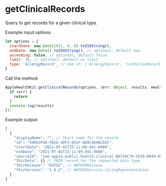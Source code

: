 # getClinicalRecords

Query to get records for a given clinical type.

Example input options:

```javascript
let options = {
  startDate: new Date(2021, 0, 0).toISOString(),
  endDate: new Date().toISOString(), // optional; default now
  ascending: false, // optional; default false
  limit: 10, // optional; default no limit
  type: 'AllergyRecord', // one of: ['AllergyRecord', 'ConditionRecord', 'CoverageRecord', 'ImmunizationRecord', 'LabResultRecord', 'MedicationRecord', 'ProcedureRecord', 'VitalSignRecord']
}
```

Call the method:

```javascript
AppleHealthKit.getClinicalRecords(options, (err: Object, results: HealthClinicalRecord[]) => {
  if (err) {
    return
  }
  console.log(results)
});
```

Example output:

```javascript
[
  {
    "displayName": "", // Short name for the record
    "id": "54D63F66-FB1E-4DF3-852F-6D8C4648CE81",
    "startDate": "2021-07-01T15:11:09.041-0400",
    "endDate": "2021-07-01T15:11:09.041-0400",
    "sourceId": "com.apple.public.health.clinical.B0734C79-CD39-D049-84F6-CBE9A5629AB8",
    "fhirData": {} // FHIR record for the requested data type
    "fhirRelease": "DSTU2", // HKFHIRRelease
    "fhirVersion": "1.0.2", // HKFHIRVersion.stringRepresentation
  }
]
```
